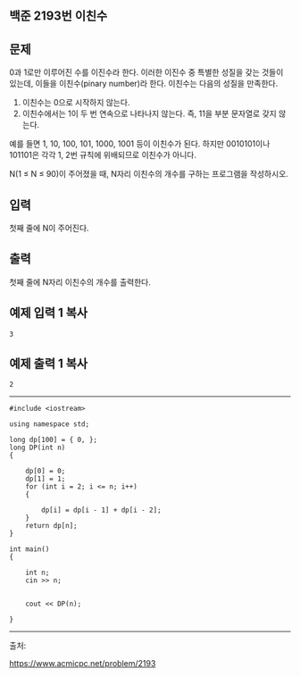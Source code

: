 ## 백준 2193번 이친수

## 문제

0과 1로만 이루어진 수를 이진수라 한다. 이러한 이진수 중 특별한 성질을 갖는 것들이 있는데, 이들을 이친수(pinary number)라 한다. 이친수는 다음의 성질을 만족한다.

1. 이친수는 0으로 시작하지 않는다.
2. 이친수에서는 1이 두 번 연속으로 나타나지 않는다. 즉, 11을 부분 문자열로 갖지 않는다.

예를 들면 1, 10, 100, 101, 1000, 1001 등이 이친수가 된다. 하지만 0010101이나 101101은 각각 1, 2번 규칙에 위배되므로 이친수가 아니다.

N(1 ≤ N ≤ 90)이 주어졌을 때, N자리 이친수의 개수를 구하는 프로그램을 작성하시오.

## 입력

첫째 줄에 N이 주어진다.

## 출력

첫째 줄에 N자리 이친수의 개수를 출력한다.

## 예제 입력 1 복사

```
3
```

## 예제 출력 1 복사

```
2
```

___

```
#include <iostream>

using namespace std;

long dp[100] = { 0, };
long DP(int n)
{
	
	dp[0] = 0;
	dp[1] = 1;
	for (int i = 2; i <= n; i++)
	{

		dp[i] = dp[i - 1] + dp[i - 2];
	}
	return dp[n];
}

int main()
{
	
	int n;
	cin >> n;


	cout << DP(n);

}
```

___

출처:

https://www.acmicpc.net/problem/2193